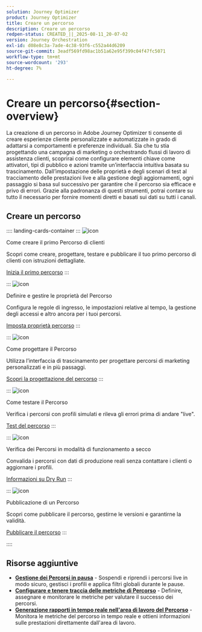 ```yaml
---
solution: Journey Optimizer
product: Journey Optimizer
title: Creare un percorso
description: Creare un percorso
redpen-status: CREATED_||_2025-08-11_20-07-02
version: Journey Orchestration
exl-id: d08e8c3a-7ade-4c38-93f6-c552a44d6209
source-git-commit: 3eadf569fd98ac1b51a62e95f399c04f47fc5071
workflow-type: tm+mt
source-wordcount: '293'
ht-degree: 7%

---
```


# Creare un percorso{#section-overview}

La creazione di un percorso in Adobe Journey Optimizer ti consente di creare esperienze cliente personalizzate e automatizzate in grado di adattarsi a comportamenti e preferenze individuali. Sia che tu stia progettando una campagna di marketing o orchestrando flussi di lavoro di assistenza clienti, scoprirai come configurare elementi chiave come attivatori, tipi di pubblico e azioni tramite un’interfaccia intuitiva basata su trascinamento. Dall’impostazione delle proprietà e degli scenari di test al tracciamento delle prestazioni live e alla gestione degli aggiornamenti, ogni passaggio si basa sul successivo per garantire che il percorso sia efficace e privo di errori. Grazie alla padronanza di questi strumenti, potrai contare su tutto il necessario per fornire momenti diretti e basati sui dati su tutti i canali.

## Creare un percorso

:::: landing-cards-container
:::
![icon](https://cdn.experienceleague.adobe.com/icons/circle-play.svg)

Come creare il primo Percorso di clienti

Scopri come creare, progettare, testare e pubblicare il tuo primo percorso di clienti con istruzioni dettagliate.

[Inizia il primo percorso](../using/building-journeys/journey-gs.md)
:::

:::
![icon](https://cdn.experienceleague.adobe.com/icons/gear.svg)

Definire e gestire le proprietà del Percorso

Configura le regole di ingresso, le impostazioni relative al tempo, la gestione degli accessi e altro ancora per i tuoi percorsi.

[Imposta proprietà percorso](../using/building-journeys/journey-properties.md)
:::

:::
![icon](https://cdn.experienceleague.adobe.com/icons/puzzle-piece.svg)

Come progettare il Percorso

Utilizza l’interfaccia di trascinamento per progettare percorsi di marketing personalizzati e in più passaggi.

[Scopri la progettazione del percorso](../using/building-journeys/using-the-journey-designer.md)
:::

:::
![icon](https://cdn.experienceleague.adobe.com/icons/list-check.svg)

Come testare il Percorso

Verifica i percorsi con profili simulati e rileva gli errori prima di andare &quot;live&quot;.

[Test del percorso](../using/building-journeys/testing-the-journey.md)
:::

:::
![icon](https://cdn.experienceleague.adobe.com/icons/screwdriver-wrench.svg)

Verifica dei Percorsi in modalità di funzionamento a secco

Convalida i percorsi con dati di produzione reali senza contattare i clienti o aggiornare i profili.

[Informazioni su Dry Run](../using/building-journeys/journey-dry-run.md)
:::

:::
![icon](https://cdn.experienceleague.adobe.com/icons/circle-play.svg)

Pubblicazione di un Percorso

Scopri come pubblicare il percorso, gestirne le versioni e garantirne la validità.

[Pubblicare il percorso](../using/building-journeys/publishing-the-journey.md)
:::

::::


## Risorse aggiuntive

- **[Gestione dei Percorsi in pausa](../using/building-journeys/journey-pause.md)** - Sospendi e riprendi i percorsi live in modo sicuro, gestisci i profili e applica filtri globali durante le pause.
- **[Configurare e tenere traccia delle metriche di Percorso](../using/building-journeys/success-metrics.md)** - Definire, assegnare e monitorare le metriche per valutare il successo dei percorsi.
- **[Generazione rapporti in tempo reale nell&#39;area di lavoro del Percorso](../using/building-journeys/report-journey.md)** - Monitora le metriche del percorso in tempo reale e ottieni informazioni sulle prestazioni direttamente dall&#39;area di lavoro.
